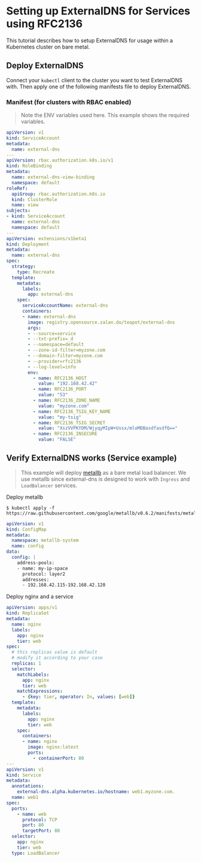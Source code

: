 # Setting up ExternalDNS for Services using RFC2136

This tutorial describes how to setup ExternalDNS for usage within a Kubernetes cluster on bare metal. 


## Deploy ExternalDNS

Connect your `kubectl` client to the cluster you want to test ExternalDNS with.
Then apply one of the following manifests file to deploy ExternalDNS.

### Manifest (for clusters with RBAC enabled)

> Note the ENV variables used here.  This example shows the required variables.


```yaml
apiVersion: v1
kind: ServiceAccount
metadata:
  name: external-dns
---
apiVersion: rbac.authorization.k8s.io/v1
kind: RoleBinding
metadata:
  name: external-dns-view-binding
  namespace: default
roleRef:
  apiGroup: rbac.authorization.k8s.io
  kind: ClusterRole
  name: view
subjects:
- kind: ServiceAccount
  name: external-dns
  namespace: default
---
apiVersion: extensions/v1beta1
kind: Deployment
metadata:
  name: external-dns
spec:
  strategy:
    type: Recreate
  template:
    metadata:
      labels:
        app: external-dns
    spec:
      serviceAccountName: external-dns
      containers:
      - name: external-dns
        image: registry.opensource.zalan.do/teapot/external-dns
        args:
        - --source=service
        - --txt-prefix=_d
        - --namespace=default
        - --zone-id-filter=myzone.com
        - --domain-filter=myzone.com
        - --provider=rfc2136
        - --log-level=info
        env:
          - name: RFC2136_HOST
            value: "192.168.42.42"
          - name: RFC2136_PORT
            value: "53"
          - name: RFC2136_ZONE_NAME
            value: "myzone.com"
          - name: RFC2136_TSIG_KEY_NAME
            value: "my-tsig"
          - name: RFC2136_TSIG_SECRET
            value: "XszVVPKYDM/WjyqyMIpW+Ussx/mloMDBasdfasdfQ=="
          - name: RFC2136_INSECURE
            value: "FALSE"
```


## Verify ExternalDNS works (Service example)

> This example will deploy [metallb](https://metallb.universe.tf) as a bare metal load balancer.  We use metallb since external-dns is designed to work with `Ingress` and `LoadBalancer` services.

Deploy metallb

```console
$ kubectl apply -f https://raw.githubusercontent.com/google/metallb/v0.6.2/manifests/metallb.yaml
```

```yaml
apiVersion: v1
kind: ConfigMap
metadata:
  namespace: metallb-system
  name: config
data:
  config: |
    address-pools:
    - name: my-ip-space
      protocol: layer2
      addresses:
      - 192.168.42.115-192.168.42.120
```

Deploy nginx and a service

```yaml
apiVersion: apps/v1
kind: ReplicaSet
metadata:
  name: nginx
  labels:
    app: nginx
    tier: web
spec:
  # this replicas value is default
  # modify it according to your case
  replicas: 1
  selector:
    matchLabels:
      app: nginx
      tier: web
    matchExpressions:
      - {key: tier, operator: In, values: [web]}
  template:
    metadata:
      labels:
        app: nginx
        tier: web
    spec:
      containers:
      - name: nginx
        image: nginx:latest
        ports:
          - containerPort: 80
---
apiVersion: v1
kind: Service
metadata:
  annotations:
    external-dns.alpha.kubernetes.io/hostname: web1.myzone.com.
  name: web1
spec:
  ports:
    - name: web
      protocol: TCP
      port: 80
      targetPort: 80
  selector:
    app: nginx
    tier: web
  type: LoadBalancer
```

